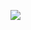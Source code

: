 <a href="https://hits.seeyoufarm.com"><img src="https://hits.seeyoufarm.com/api/count/incr/badge.svg?url=https%3A%2F%2Fgithub.com%2FFurkanSahin2&count_bg=%2379C83D&title_bg=%23555555&icon=&icon_color=%23E7E7E7&title=Profile+views&edge_flat=true"/></a>
